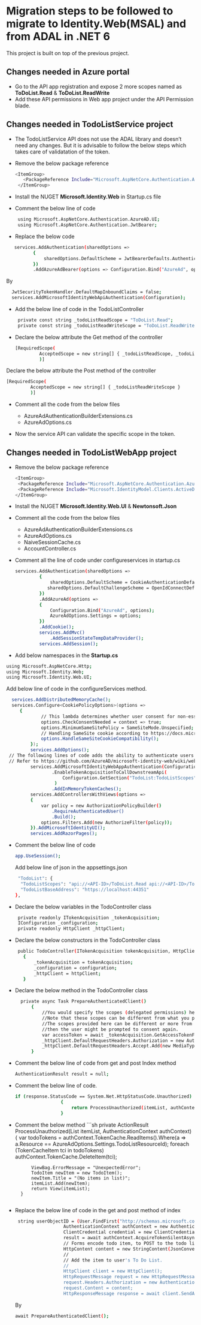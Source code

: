 # Migration steps to be followed to migrate to Identity.Web(MSAL) and from ADAL in .NET 6

This project is built on top of the previous project. 

## Changes needed in Azure portal

- Go to the API app registration and expose 2 more scopes named as **ToDoList.Read** & **ToDoList.ReadWrite** 
- Add these API permissions in Web app project under the API Permission blade. 

## Changes needed in TodoListService project

- The TodoListService API does not use the ADAL library and doesn’t need any changes. But it is advisable to follow the below steps which takes care of validatation of the token.
- Remove the below package reference  

   ```sh
   <ItemGroup> 
      <PackageReference Include="Microsoft.AspNetCore.Authentication.AzureAD.UI" Version="2.2.0" /> 
    </ItemGroup> 
  ```
- Install the NUGET **Microsoft.Identity.Web** in Startup.cs file
- Comment the below line of code 
   
   ```sh
    using Microsoft.AspNetCore.Authentication.AzureAD.UI; 
    using Microsoft.AspNetCore.Authentication.JwtBearer; 
  ```
 - Replace the below code  
 
  ```sh
     services.AddAuthentication(sharedOptions => 
            { 
                sharedOptions.DefaultScheme = JwtBearerDefaults.AuthenticationScheme; 
            }) 
            .AddAzureAdBearer(options => Configuration.Bind("AzureAd", options)); 
  ```
  By 

  ```sh
    JwtSecurityTokenHandler.DefaultMapInboundClaims = false; 
    services.AddMicrosoftIdentityWebApiAuthentication(Configuration); 
  ```
- Add the below line of code in the TodoListController  

    ```sh
     private const string _todoListReadScope = "ToDoList.Read"; 
     private const string _todoListReadWriteScope = "ToDoList.ReadWrite"; 
    ```
 - Declare the below attribute the Get method of the controller 
 
   ```sh
   [RequiredScope( 
            AcceptedScope = new string[] { _todoListReadScope, _todoListReadWriteScope } 
            )] 
    ```
  Declare the below attribute the Post method of the controller 
  
   ```sh
  [RequiredScope( 
            AcceptedScope = new string[] { _todoListReadWriteScope } 
            )]
   ```
- Comment all the code from the below files  
  
   - AzureAdAuthenticationBuilderExtensions.cs
   - AzureAdOptions.cs
- Now the service API can validate the specific scope in the token.  

## Changes needed in TodoListWebApp project

- Remove the below package reference  
   
   ```sh
   <ItemGroup> 
    <PackageReference Include="Microsoft.AspNetCore.Authentication.AzureAD.UI" Version="2.2.0" /> 
    <PackageReference Include="Microsoft.IdentityModel.Clients.ActiveDirectory" Version="5.3.0" /> 
  </ItemGroup> 
    ```
 - Install the NUGET **Microsoft.Identity.Web.UI** & **Newtonsoft.Json**
 - Comment all the code from the below files  
   - AzureAdAuthenticationBuilderExtensions.cs
   - AzureAdOptions.cs
   - NaiveSessionCache.cs
   - AccountController.cs
- Comment all the line of code under configureservices in startup.cs  
 
   ```sh
   services.AddAuthentication(sharedOptions => 
            { 
                sharedOptions.DefaultScheme = CookieAuthenticationDefaults.AuthenticationScheme; 
               sharedOptions.DefaultChallengeScheme = OpenIdConnectDefaults.AuthenticationScheme; 
            }) 
            .AddAzureAd(options => 
            { 
                Configuration.Bind("AzureAd", options); 
                AzureAdOptions.Settings = options; 
            }) 
            .AddCookie(); 
            services.AddMvc() 
                .AddSessionStateTempDataProvider(); 
            services.AddSession();   
    ```
 - Add below namespaces in the **Startup.cs**
  
  ```sh
  using Microsoft.AspNetCore.Http; 
  using Microsoft.Identity.Web; 
  using Microsoft.Identity.Web.UI;    
  ```
  Add below line of code in the configureServices method.
  
   ```sh
     services.AddDistributedMemoryCache(); 
     services.Configure<CookiePolicyOptions>(options => 
        { 
                // This lambda determines whether user consent for non-essential cookies is needed for a given request. 
                options.CheckConsentNeeded = context => true; 
                options.MinimumSameSitePolicy = SameSiteMode.Unspecified; 
                // Handling SameSite cookie according to https://docs.microsoft.com/en-us/aspnet/core/security/samesite?view=aspnetcore-3.1 
                options.HandleSameSiteCookieCompatibility(); 
            }); 
            services.AddOptions(); 
    // The following lines of code adds the ability to authenticate users of this web app. 
    // Refer to https://github.com/AzureAD/microsoft-identity-web/wiki/web-apps to learn more 
            services.AddMicrosoftIdentityWebAppAuthentication(Configuration) 
                    .EnableTokenAcquisitionToCallDownstreamApi( 
                        Configuration.GetSection("TodoList:TodoListScopes").Get<string>().Split(" ", System.StringSplitOptions.RemoveEmptyEntries) 
                     ) 
                    .AddInMemoryTokenCaches(); 
            services.AddControllersWithViews(options => 
            { 
                var policy = new AuthorizationPolicyBuilder() 
                    .RequireAuthenticatedUser() 
                    .Build(); 
                options.Filters.Add(new AuthorizeFilter(policy)); 
            }).AddMicrosoftIdentityUI(); 
            services.AddRazorPages(); 
   ```
- Comment the below line of code 

  ```sh
  app.UseSession(); 
  ```
  Add below line of json in the appsettings.json 
  
  ```sh
   "TodoList": { 
    "TodoListScopes": "api://<API-ID>/ToDoList.Read api://<API-ID>/ToDoList.ReadWrite", 
    "TodoListBaseAddress": "https://localhost:44351" 
  }, 
  ```
- Declare the below variables in the TodoController class
  
  ```sh
   private readonly ITokenAcquisition _tokenAcquisition;
   IConfiguration _configuration;
   private readonly HttpClient _httpClient; 
  ```
- Declare the below constructors in the TodoController class
  
  ```sh
   public TodoController(ITokenAcquisition tokenAcquisition, HttpClient httpClient, IConfiguration configuration)
     {
         _tokenAcquisition = tokenAcquisition;
         _configuration = configuration;
         _httpClient = httpClient;
     }
  ```
- Declare the below method in the TodoController class
  
  ```sh
    private async Task PrepareAuthenticatedClient() 
        { 
            //You would specify the scopes (delegated permissions) here for which you desire an Access token of this API from Azure AD. 
            //Note that these scopes can be different from what you provided in startup.cs. 
            //The scopes provided here can be different or more from the ones provided in Startup.cs. Note that if they are different, 
            //then the user might be prompted to consent again. 
            var accessToken = await _tokenAcquisition.GetAccessTokenForUserAsync(new List<string>()); 
            _httpClient.DefaultRequestHeaders.Authorization = new AuthenticationHeaderValue("Bearer", accessToken); 
            _httpClient.DefaultRequestHeaders.Accept.Add(new MediaTypeWithQualityHeaderValue("application/json")); 
        } 
  ```
- Comment the below line of code from get and post Index method
 
   ```sh
  AuthenticationResult result = null;
  ```
- Comment the below line of code.
   ```sh
   if (response.StatusCode == System.Net.HttpStatusCode.Unauthorized)
                    {
                        return ProcessUnauthorized(itemList, authContext);
                    }
  ```
- Comment the below method
      ```sh
  private ActionResult ProcessUnauthorized(List<TodoItem> itemList, AuthenticationContext authContext)
        {
            var todoTokens = authContext.TokenCache.ReadItems().Where(a => a.Resource == AzureAdOptions.Settings.TodoListResourceId);
            foreach (TokenCacheItem tci in todoTokens)
                authContext.TokenCache.DeleteItem(tci);

            ViewBag.ErrorMessage = "UnexpectedError";
            TodoItem newItem = new TodoItem();
            newItem.Title = "(No items in list)";
            itemList.Add(newItem);
            return View(itemList);
        }
  ```
- Replace the below line of code in the get and post method of index

  ```sh 
   string userObjectID = (User.FindFirst("http://schemas.microsoft.com/identity/claims/objectidentifier"))?.Value;
                    AuthenticationContext authContext = new AuthenticationContext(AzureAdOptions.Settings.Authority, new NaiveSessionCache(userObjectID, HttpContext.Session));
                    ClientCredential credential = new ClientCredential(AzureAdOptions.Settings.ClientId, AzureAdOptions.Settings.ClientSecret);
                    result = await authContext.AcquireTokenSilentAsync(AzureAdOptions.Settings.TodoListResourceId, credential, new UserIdentifier(userObjectID, UserIdentifierType.UniqueId));
                    // Forms encode todo item, to POST to the todo list web api.
                    HttpContent content = new StringContent(JsonConvert.SerializeObject(new { Title = item }), System.Text.Encoding.UTF8, "application/json");
                    //
                    // Add the item to user's To Do List.
                    //
                    HttpClient client = new HttpClient();
                    HttpRequestMessage request = new HttpRequestMessage(HttpMethod.Post, AzureAdOptions.Settings.TodoListBaseAddress + "/api/todolist");
                    request.Headers.Authorization = new AuthenticationHeaderValue("Bearer", result.AccessToken);
                    request.Content = content;
                    HttpResponseMessage response = await client.SendAsync(request);
  ```
  By 
  
  ```sh
  await PrepareAuthenticatedClient();
  ```
  
